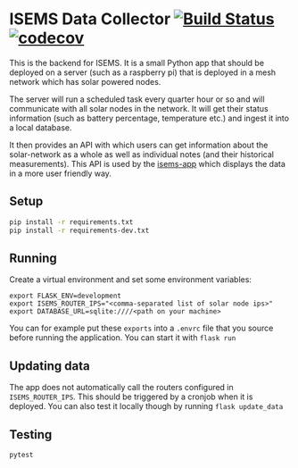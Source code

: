 # ISEMS Data Collector [![Build Status](https://travis-ci.com/ISEMS/isems-data-collector.svg?branch=master)](https://travis-ci.com/ISEMS/isems-data-collector) [![codecov](https://codecov.io/gh/ISEMS/isems-data-collector/branch/master/graph/badge.svg)](https://codecov.io/gh/ISEMS/isems-data-collector)

This is the backend for ISEMS. It is a small Python app that should be deployed on a 
server (such as a raspberry pi) that is deployed in a mesh network which has solar powered nodes. 

The server will run a scheduled task every quarter hour or so and will communicate with all
solar nodes in the network. It will get their status information (such as battery percentage,
temperature etc.) and ingest it into a local database. 

It then provides an API with which users can get information about the solar-network as a whole
as well as individual notes (and their historical measurements). This API is used by the
[isems-app](https://github.com/isems/isems-app) which displays the data in a more user friendly way.


## Setup
```bash
pip install -r requirements.txt
pip install -r requirements-dev.txt
```

## Running
Create a virtual environment and set some environment variables:
```
export FLASK_ENV=development
export ISEMS_ROUTER_IPS="<comma-separated list of solar node ips>"
export DATABASE_URL=sqlite:////<path on your machine>
```
You can for example put these `exports` into a `.envrc` file that you source before
running the application. You can start it with `flask run`


## Updating data
The app does not automatically call the routers configured in `ISEMS_ROUTER_IPS`. This
should be triggered by a cronjob when it is deployed. You can also test it locally though
by running `flask update_data`


## Testing
```bash
pytest
```
